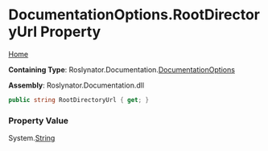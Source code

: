 <a name="_top"></a>

# DocumentationOptions\.RootDirectoryUrl Property

[Home](../../../../README.md#_top)

**Containing Type**: Roslynator\.Documentation\.[DocumentationOptions](../README.md#_top)

**Assembly**: Roslynator\.Documentation\.dll

```csharp
public string RootDirectoryUrl { get; }
```

### Property Value

System\.[String](https://docs.microsoft.com/en-us/dotnet/api/system.string)

